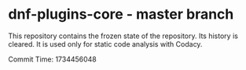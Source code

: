 # dnf-plugins-core - master branch

This repository contains the frozen state of the repository.
Its history is cleared. It is used only for static code
analysis with Codacy.

Commit Time: 1734456048